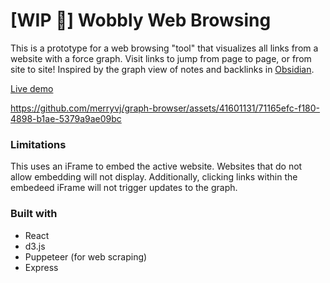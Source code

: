 # [WIP 🚧] Wobbly Web Browsing
This is a prototype for a web browsing "tool" that visualizes all links from a website with a force graph. Visit links to jump from page to page, or from site to site! Inspired by the graph view of notes and backlinks in [Obsidian](https://obsidian.md/). 

[Live demo](https://wobbly-browser.onrender.com)

https://github.com/merryvj/graph-browser/assets/41601131/71165efc-f180-4898-b1ae-5379a9ae09bc

### Limitations
This uses an iFrame to embed the active website. Websites that do not allow embedding will not display. Additionally, clicking links within the embedeed iFrame will not trigger updates to the graph. 

### Built with
* React
* d3.js
* Puppeteer (for web scraping)
* Express

